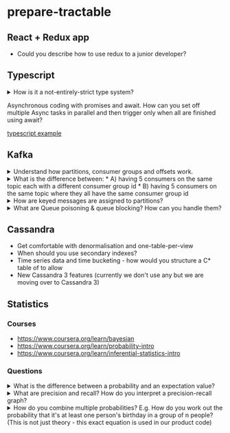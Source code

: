 # prepare-tractable

## React + Redux app
 
 * Could you describe how to use redux to a junior developer?

## Typescript

<details> 
  <summary>How is it a not-entirely-strict type system?</summary>
   Type annotations and interfaces are optional (but probably encouraged). Interfaces don't require explicit inheritance / `implements` clauses - they require having the object shape that the interface expects.
</details>

Asynchronous coding with promises and await. How can you set off multiple Async tasks in parallel and then trigger only when all are finished using await?

[typescript example](./try_typescript.ts)

## Kafka

<details>
  <summary>Understand how partitions, consumer groups and offsets work.</summary>
  Partitions: guaranteed ordering in a partition, keys of message decide what partition a message goes to, ++partitions -> ++ throughput, memory usage, open files, unavailability, latency

  Consumer group: the group sees all messages for a given topic once, a consumer is assigned to one or more partitions, partitions are assigned to one and only one consumer.

  Offsets: each partition has (and remembers) an offset
</details>

<details>
  <summary>What is the difference between:
  * A) having 5 consumers on the same topic each with a different consumer group id  
  * B) having 5 consumers on the same topic where they all have the same consumer group id
  </summary>
  Suppose a single message is queued. In A, consumers will consume the message 5 times (one each). In B, consumers will consume the message once (one of the consumers will get the message and consume it). 
</details>

<details>
  <summary>How are keyed messages are assigned to partitions?</summary>
  Via some hashing function... I think they go to the lead broker first, who runs the hashing function against the key, then assigns it to the correct partition.
</details>

<details>
  <summary>What are Queue poisoning & queue blocking? How can you handle them?</summary>
  Queue poisoning is when a message exceeds retries. You have to commit to the offset to continue consuming other messages. You can write the poisoned message to another topic to handle it specially later.

  Queue blocking... can't find definition
</details>

## Cassandra

* Get comfortable with denormalisation and one-table-per-view
* When should you use secondary indexes?
* Time series data and time bucketing - how would you structure a C* table of to allow 
* New Cassandra 3 features (currently we don't use any but we are moving over to Cassandra 3)

## Statistics

### Courses

* https://www.coursera.org/learn/bayesian
* https://www.coursera.org/learn/probability-intro
* https://www.coursera.org/learn/inferential-statistics-intro

### Questions

<details> 
  <summary>What is the difference between a probability and an expectation value?</summary>
   Expectation value is the probability distribution x result value at each probability => the average of the values you get after running a simulation infinite times. Probability is the chance of something happening, given a set of conditions - the expectation value doesn't necessarily have a 100% probability (and won't be if there are any other possibilities).
</details>

<details> 
  <summary>What are precision and recall? How do you interpret a precision-recall graph?</summary>
   Precision is not getting false positives, recall is not getting false negatives. An increase in one usually results in a decrease in the other. Compare the cost of false positives vs false negatives to find optimal point in the curve. 
</details>

<details> 
  <summary>How do you combine multiple probabilities? E.g. How do you work out the probability that it's at least one person's birthday in a group of n people? (This is not just theory - this exact equation is used in our product code)</summary>
  [jupyter notebook](./birthday_probability.ipynb)
</details>
